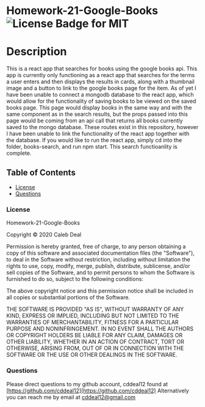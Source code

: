 # Homework-21-Google-Books ![License Badge for MIT](https://img.shields.io/badge/License-MIT-green)

# Description
This is a react app that searches for books using the google books api. This app is currently only functioning as a react app that searches for the terms a user enters and then displays the results in cards, along with a thumbnail image and a button to link to the google books page for the item. As of yet I have been unable to connect a mongodb database to the react app, which would allow for the functionality of saving books to be viewed on the saved books page. This page would display books in the same way and with the same component as in the search results, but the props passed into this page would be coming from an api call that returns all books currently saved to the mongo database. These routes exist in this repository, however I have been unable to link the functionality of the react app together with the database. If you would like to run the react app, simply cd into the folder, books-search, and run npm start. This search functioanlity is complete.
            
## Table of Contents
* [License](#license)
* [Questions](#questions)

<a name="license"><a>
### License
Homework-21-Google-Books

Copyright © 2020 Caleb Deal
        
Permission is hereby granted, free of charge, to any person obtaining a copy of this software and associated documentation files (the "Software"), to deal in the Software without restriction, including without limitation the rights to use, copy, modify, merge, publish, distribute, sublicense, and/or sell copies of the Software, and to permit persons to whom the Software is furnished to do so, subject to the following conditions:
        
The above copyright notice and this permission notice shall be included in all copies or substantial portions of the Software.
        
THE SOFTWARE IS PROVIDED "AS IS", WITHOUT WARRANTY OF ANY KIND, EXPRESS OR IMPLIED, INCLUDING BUT NOT LIMITED TO THE WARRANTIES OF MERCHANTABILITY, FITNESS FOR A PARTICULAR PURPOSE AND NONINFRINGEMENT. IN NO EVENT SHALL THE AUTHORS OR COPYRIGHT HOLDERS BE LIABLE FOR ANY CLAIM, DAMAGES OR OTHER LIABILITY, WHETHER IN AN ACTION OF CONTRACT, TORT OR OTHERWISE, ARISING FROM, OUT OF OR IN CONNECTION WITH THE SOFTWARE OR THE USE OR OTHER DEALINGS IN THE SOFTWARE.

<a name="questions"><a>
### Questions
Please direct questions to my github account, cddeal12 found at [https://github.com/cddeal12](https://github.com/cddeal12)
Alternatively you can reach me by email at cddeal12@gmail.com
